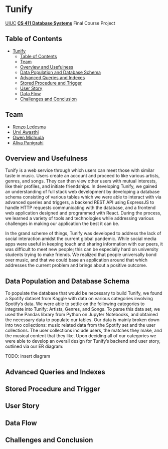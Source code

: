 # Tunify

[UIUC](https://cs.illinois.edu/) [**CS 411 Database Systems**](https://cs.illinois.edu/academics/courses/CS411) Final Course Project

## Table of Contents
- [Tunify](#tunify)
  - [Table of Contents](#table-of-contents)
  - [Team](#team)
  - [Overview and Usefulness](#overview-and-usefulness)
  - [Data Population and Database Schema](#data-population-and-database-schema)
  - [Advanced Queries and Indexes](#advanced-queries-and-indexes)
  - [Stored Procedure and Trigger](#stored-procedure-and-trigger)
  - [User Story](#user-story)
  - [Data Flow](#data-flow)
  - [Challenges and Conclusion](#challenges-and-conclusion)

## Team

- [Renzo Ledesma](https://github.com/renzol2)
- [Urvi Awasthi](https://www.linkedin.com/in/urviawasthi/)
- [Owen Michuda](https://github.com/OwenMichuda)
- [Aliva Panigrahi](https://github.com/alivabernali)

## Overview and Usefulness

Tunify is a web service through which users can meet those with similar taste in music. Users create an account and proceed to like various artists, genres, and songs. They can then view other users with mutual interests, like their profiles, and initiate friendships. In developing Tunify, we gained an understanding of full stack web development by developing a database schema consisting of various tables which we were able to interact with via advanced queries and triggers, a backend REST API using ExpressJS to handle HTTP requests communicating with the database, and a frontend web application designed and programmed with React. During the process, we learned a variety of tools and technologies while addressing various challenges in making our application the best it can be.

In the grand scheme of things, Tunify was developed to address the lack of social interaction amidst the current global pandemic. While social media apps were useful in keeping touch and sharing information with our peers, it was difficult to meet new people; this can be especially hard on university students trying to make friends. We realized that people universally bond over music, and that we could base an application around that which addresses the current problem and brings about a positive outcome.

## Data Population and Database Schema

To populate the database that would be necessary to build Tunify, we found a Spotify dataset from Kaggle with data on various categories involving Spotify’s data. We were able to settle on the following categories to integrate into Tunify: Artists, Genres, and Songs. To parse this data set, we used the Pandas library from Python on Jupyter Notebooks, and obtained the necessary data to populate our tables. Our data is mainly broken down into two collections: music related data from the Spotify set and the user collections. The user collections include users, the matches they make, and the musical content that they like. Upon deciding all of our categories we were able to develop an overall design for Tunify’s backend and user story, outlined via our ER diagram:

TODO: insert diagram

## Advanced Queries and Indexes

## Stored Procedure and Trigger

## User Story

## Data Flow

## Challenges and Conclusion
